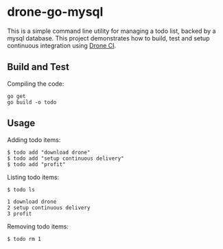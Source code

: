 # drone-go-mysql

This is a simple command line utility for managing a todo list, backed by a mysql database. This project demonstrates how to build, test and setup continuous integration using [Drone CI](https://github.com/drone/drone).

## Build and Test

Compiling the code:

```
go get
go build -o todo
```

## Usage

Adding todo items:

```
$ todo add "download drone"
$ todo add "setup continuous delivery"
$ todo add "profit"
```

Listing todo items:

```
$ todo ls

1 download drone
2 setup continuous delivery
3 profit
```

Removing todo items:

```
$ todo rm 1
```